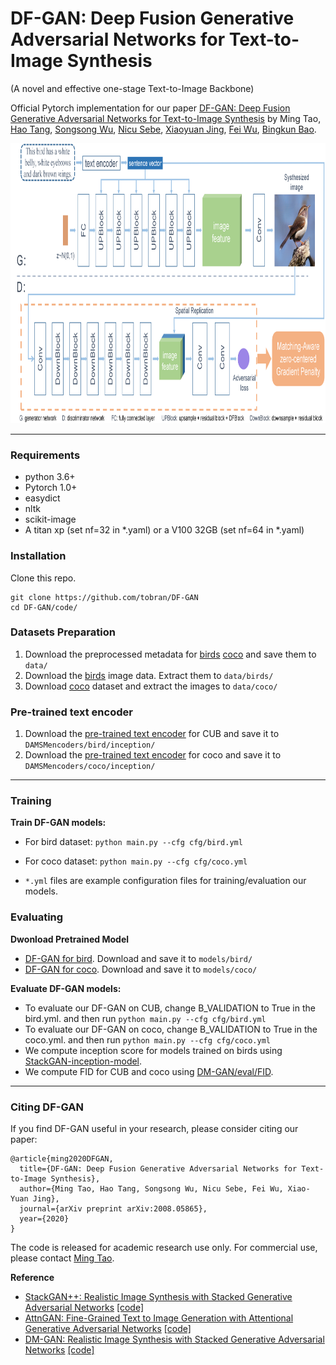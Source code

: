 # DF-GAN: Deep Fusion Generative Adversarial Networks for Text-to-Image Synthesis

(A novel and effective one-stage Text-to-Image Backbone)

Official Pytorch implementation for our paper [DF-GAN: Deep Fusion Generative Adversarial Networks for Text-to-Image Synthesis](https://arxiv.org/abs/2008.05865) by Ming Tao, [Hao Tang](https://scholar.google.com/citations?user=9zJkeEMAAAAJ&hl=en), [Songsong Wu](https://www.researchgate.net/profile/Songsong_Wu), [Nicu Sebe](https://scholar.google.com/citations?user=tNtjSewAAAAJ&hl=en), [Xiaoyuan Jing](https://scholar.google.com/citations?hl=en&user=2IInQAgAAAAJ), [Fei Wu](https://scholar.google.com/citations?user=tgeCjhEAAAAJ&hl=en), [Bingkun Bao](https://scholar.google.com/citations?user=lDppvmoAAAAJ&hl=en). 

<img src="framework.png" width="900px" height="448px"/>

---
### Requirements
- python 3.6+
- Pytorch 1.0+
- easydict
- nltk
- scikit-image
- A titan xp (set nf=32 in *.yaml) or a V100 32GB (set nf=64 in *.yaml)
### Installation

Clone this repo.
```
git clone https://github.com/tobran/DF-GAN
cd DF-GAN/code/
```

### Datasets Preparation
1. Download the preprocessed metadata for [birds](https://drive.google.com/open?id=1O_LtUP9sch09QH3s_EBAgLEctBQ5JBSJ) [coco](https://drive.google.com/open?id=1rSnbIGNDGZeHlsUlLdahj0RJ9oo6lgH9) and save them to `data/`
2. Download the [birds](http://www.vision.caltech.edu/visipedia/CUB-200-2011.html) image data. Extract them to `data/birds/`
3. Download [coco](http://cocodataset.org/#download) dataset and extract the images to `data/coco/`


### Pre-trained text encoder
1. Download the [pre-trained text encoder](https://drive.google.com/open?id=1GNUKjVeyWYBJ8hEU-yrfYQpDOkxEyP3V) for CUB and save it to `DAMSMencoders/bird/inception/`
2. Download the [pre-trained text encoder](https://drive.google.com/open?id=1zIrXCE9F6yfbEJIbNP5-YrEe2pZcPSGJ) for coco and save it to `DAMSMencoders/coco/inception/`

---
### Training

**Train DF-GAN models:**
  - For bird dataset: `python main.py --cfg cfg/bird.yml`
  - For coco dataset: `python main.py --cfg cfg/coco.yml`

- `*.yml` files are example configuration files for training/evaluation our models.

### Evaluating

**Dwonload Pretrained Model**
- [DF-GAN for bird](https://drive.google.com/file/d/1svVTyKWj5B1J82rEiZILUS289DsmT6U7/view?usp=sharing). Download and save it to `models/bird/`
- [DF-GAN for coco](https://drive.google.com/file/d/15llod5eTjjdzDTXQroJG_eh2c-GrW9H7/view?usp=sharing). Download and save it to `models/coco/`

**Evaluate DF-GAN models:**

- To evaluate our DF-GAN on CUB, change B_VALIDATION to True in the bird.yml. and then run `python main.py --cfg cfg/bird.yml`
- To evaluate our DF-GAN on coco, change B_VALIDATION to True in the coco.yml. and then run `python main.py --cfg cfg/coco.yml`
- We compute inception score for models trained on birds using [StackGAN-inception-model](https://github.com/hanzhanggit/StackGAN-inception-model).
- We compute FID for CUB and coco using [DM-GAN/eval/FID](https://github.com/MinfengZhu/DM-GAN/tree/master/eval/FID). 

---
### Citing DF-GAN

If you find DF-GAN useful in your research, please consider citing our paper:

```
@article{ming2020DFGAN,
  title={DF-GAN: Deep Fusion Generative Adversarial Networks for Text-to-Image Synthesis},
  author={Ming Tao, Hao Tang, Songsong Wu, Nicu Sebe, Fei Wu, Xiao-Yuan Jing},
  journal={arXiv preprint arXiv:2008.05865},
  year={2020}
}
```
The code is released for academic research use only. For commercial use, please contact [Ming Tao](mingtao2000@126.com).

**Reference**

- [StackGAN++: Realistic Image Synthesis with Stacked Generative Adversarial Networks](https://arxiv.org/abs/1710.10916) [[code]](https://github.com/hanzhanggit/StackGAN-v2)
- [AttnGAN: Fine-Grained Text to Image Generation with Attentional Generative Adversarial Networks](https://openaccess.thecvf.com/content_cvpr_2018/papers/Xu_AttnGAN_Fine-Grained_Text_CVPR_2018_paper.pdf) [[code]](https://github.com/taoxugit/AttnGAN)
- [DM-GAN: Realistic Image Synthesis with Stacked Generative Adversarial Networks](https://arxiv.org/abs/1904.01310) [[code]](https://github.com/MinfengZhu/DM-GAN)
